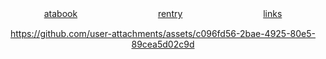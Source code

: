 <div align="center">

[atabook](https://wishbone.atabook.org/)ㅤㅤㅤㅤㅤㅤㅤㅤㅤㅤ[rentry](https://rentry.co/orph)ㅤㅤㅤㅤㅤㅤㅤㅤㅤㅤ[links](https://rentry.co/lowswimmer)

https://github.com/user-attachments/assets/c096fd56-2bae-4925-80e5-89cea5d02c9d
